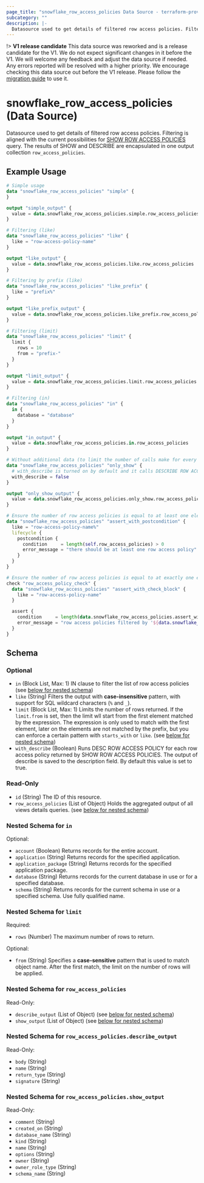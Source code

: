 ```yaml
---
page_title: "snowflake_row_access_policies Data Source - terraform-provider-snowflake"
subcategory: ""
description: |-
  Datasource used to get details of filtered row access policies. Filtering is aligned with the current possibilities for SHOW ROW ACCESS POLICIES https://docs.snowflake.com/en/sql-reference/sql/show-row-access-policies query. The results of SHOW and DESCRIBE are encapsulated in one output collection row_access_policies.
---
```


!> **V1 release candidate** This data source was reworked and is a release candidate for the V1. We do not expect significant changes in it before the V1. We will welcome any feedback and adjust the data source if needed. Any errors reported will be resolved with a higher priority. We encourage checking this data source out before the V1 release. Please follow the [migration guide](https://github.com/Snowflake-Labs/terraform-provider-snowflake/blob/main/MIGRATION_GUIDE.md#v0950--v0960) to use it.

# snowflake_row_access_policies (Data Source)

Datasource used to get details of filtered row access policies. Filtering is aligned with the current possibilities for [SHOW ROW ACCESS POLICIES](https://docs.snowflake.com/en/sql-reference/sql/show-row-access-policies) query. The results of SHOW and DESCRIBE are encapsulated in one output collection `row_access_policies`.

## Example Usage

```terraform
# Simple usage
data "snowflake_row_access_policies" "simple" {
}

output "simple_output" {
  value = data.snowflake_row_access_policies.simple.row_access_policies
}

# Filtering (like)
data "snowflake_row_access_policies" "like" {
  like = "row-access-policy-name"
}

output "like_output" {
  value = data.snowflake_row_access_policies.like.row_access_policies
}

# Filtering by prefix (like)
data "snowflake_row_access_policies" "like_prefix" {
  like = "prefix%"
}

output "like_prefix_output" {
  value = data.snowflake_row_access_policies.like_prefix.row_access_policies
}

# Filtering (limit)
data "snowflake_row_access_policies" "limit" {
  limit {
    rows = 10
    from = "prefix-"
  }
}

output "limit_output" {
  value = data.snowflake_row_access_policies.limit.row_access_policies
}

# Filtering (in)
data "snowflake_row_access_policies" "in" {
  in {
    database = "database"
  }
}

output "in_output" {
  value = data.snowflake_row_access_policies.in.row_access_policies
}

# Without additional data (to limit the number of calls make for every found row access policy)
data "snowflake_row_access_policies" "only_show" {
  # with_describe is turned on by default and it calls DESCRIBE ROW ACCESS POLICY for every row access policy found and attaches its output to row_access_policies.*.describe_output field
  with_describe = false
}

output "only_show_output" {
  value = data.snowflake_row_access_policies.only_show.row_access_policies
}

# Ensure the number of row access policies is equal to at least one element (with the use of postcondition)
data "snowflake_row_access_policies" "assert_with_postcondition" {
  like = "row-access-policy-name%"
  lifecycle {
    postcondition {
      condition     = length(self.row_access_policies) > 0
      error_message = "there should be at least one row access policy"
    }
  }
}

# Ensure the number of row access policies is equal to at exactly one element (with the use of check block)
check "row_access_policy_check" {
  data "snowflake_row_access_policies" "assert_with_check_block" {
    like = "row-access-policy-name"
  }

  assert {
    condition     = length(data.snowflake_row_access_policies.assert_with_check_block.row_access_policies) == 1
    error_message = "row access policies filtered by '${data.snowflake_row_access_policies.assert_with_check_block.like}' returned ${length(data.snowflake_row_access_policies.assert_with_check_block.row_access_policies)} row access policies where one was expected"
  }
}
```

<!-- schema generated by tfplugindocs -->
## Schema

### Optional

- `in` (Block List, Max: 1) IN clause to filter the list of row access policies (see [below for nested schema](#nestedblock--in))
- `like` (String) Filters the output with **case-insensitive** pattern, with support for SQL wildcard characters (`%` and `_`).
- `limit` (Block List, Max: 1) Limits the number of rows returned. If the `limit.from` is set, then the limit wll start from the first element matched by the expression. The expression is only used to match with the first element, later on the elements are not matched by the prefix, but you can enforce a certain pattern with `starts_with` or `like`. (see [below for nested schema](#nestedblock--limit))
- `with_describe` (Boolean) Runs DESC ROW ACCESS POLICY for each row access policy returned by SHOW ROW ACCESS POLICIES. The output of describe is saved to the description field. By default this value is set to true.

### Read-Only

- `id` (String) The ID of this resource.
- `row_access_policies` (List of Object) Holds the aggregated output of all views details queries. (see [below for nested schema](#nestedatt--row_access_policies))

<a id="nestedblock--in"></a>
### Nested Schema for `in`

Optional:

- `account` (Boolean) Returns records for the entire account.
- `application` (String) Returns records for the specified application.
- `application_package` (String) Returns records for the specified application package.
- `database` (String) Returns records for the current database in use or for a specified database.
- `schema` (String) Returns records for the current schema in use or a specified schema. Use fully qualified name.


<a id="nestedblock--limit"></a>
### Nested Schema for `limit`

Required:

- `rows` (Number) The maximum number of rows to return.

Optional:

- `from` (String) Specifies a **case-sensitive** pattern that is used to match object name. After the first match, the limit on the number of rows will be applied.


<a id="nestedatt--row_access_policies"></a>
### Nested Schema for `row_access_policies`

Read-Only:

- `describe_output` (List of Object) (see [below for nested schema](#nestedobjatt--row_access_policies--describe_output))
- `show_output` (List of Object) (see [below for nested schema](#nestedobjatt--row_access_policies--show_output))

<a id="nestedobjatt--row_access_policies--describe_output"></a>
### Nested Schema for `row_access_policies.describe_output`

Read-Only:

- `body` (String)
- `name` (String)
- `return_type` (String)
- `signature` (String)


<a id="nestedobjatt--row_access_policies--show_output"></a>
### Nested Schema for `row_access_policies.show_output`

Read-Only:

- `comment` (String)
- `created_on` (String)
- `database_name` (String)
- `kind` (String)
- `name` (String)
- `options` (String)
- `owner` (String)
- `owner_role_type` (String)
- `schema_name` (String)
